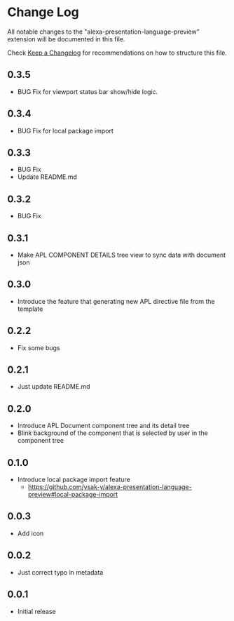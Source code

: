 # Change Log

All notable changes to the "alexa-presentation-language-preview" extension will be documented in this file.

Check [Keep a Changelog](http://keepachangelog.com/) for recommendations on how to structure this file.

## 0.3.5

- BUG Fix for viewport status bar show/hide logic.

## 0.3.4

- BUG Fix for local package import

## 0.3.3

- BUG Fix
- Update README.md

## 0.3.2

- BUG Fix

## 0.3.1

- Make APL COMPONENT DETAILS tree view to sync data with document json

## 0.3.0

- Introduce the feature that generating new APL directive file from the template

## 0.2.2

- Fix some bugs

## 0.2.1

- Just update README.md

## 0.2.0

- Introduce APL Document component tree and its detail tree
- Blink background of the component that is selected by user in the component tree

## 0.1.0

- Introduce local package import feature
  - https://github.com/ysak-y/alexa-presentation-language-preview#local-package-import

## 0.0.3

- Add icon

## 0.0.2

- Just correct typo in metadata

## 0.0.1

- Initial release
